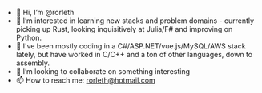 - 👋 Hi, I’m @rorleth
- 👀 I’m interested in learning new stacks and problem domains - currently picking up Rust, looking inquisitively at Julia/F# and improving on Python.
- 🌱 I've been mostly coding in a C#/ASP.NET/vue.js/MySQL/AWS stack lately, but have worked in C/C++ and a ton of other languages, down to assembly.
- 💞️ I’m looking to collaborate on something interesting
- 📫 How to reach me: rorleth@hotmail.com

<!---
rorleth/rorleth is a ✨ special ✨ repository because its `README.md` (this file) appears on your GitHub profile.
You can click the Preview link to take a look at your changes.
--->
